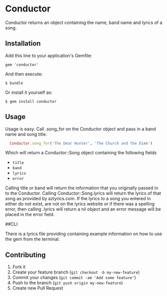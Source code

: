 # Conductor

Conductor returns an object containing the name, band name and lyrics of a song.

## Installation

Add this line to your application's Gemfile:

    gem 'conductor'

And then execute:

    $ bundle

Or install it yourself as:

    $ gem install conductor

## Usage

Usage is easy. Call .song_for on the Conductor object and pass in a band name and song title.

```ruby  
  Conductor.song_for('The Dear Hunter', 'The Church and the Dime')
```


Which will return a Conductor::Song object containing the following fields

  * `title`
  * `band`
  * `lyrics`
  * `error`

Calling title or band will return the information that you originally passed in to the Conductor. Calling Conductor::Song.lyrics will return the lyrics of that song as provided by azlyrics.com. If the lyrics to a song you entered in either do not exist, are not on the lyrics website or if there was a spelling error, then calling .lyrics will return a nil object and an error message will be placed in the error field.

##CLI

There is a lyrics file providing containing example information on how to use the gem from the terminal.

## Contributing

1. Fork it
2. Create your feature branch (`git checkout -b my-new-feature`)
3. Commit your changes (`git commit -am 'Add some feature'`)
4. Push to the branch (`git push origin my-new-feature`)
5. Create new Pull Request
